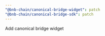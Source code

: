 ```yaml
---
"@bnb-chain/canonical-bridge-widget": patch
"@bnb-chain/canonical-bridge-sdk": patch
---
```


Add canonical bridge widget
